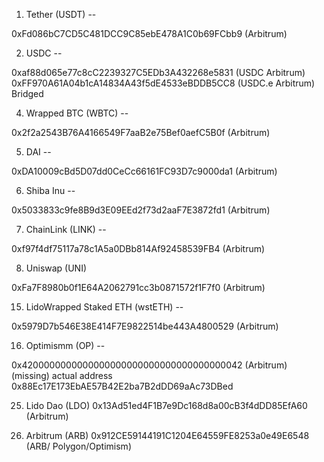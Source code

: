 
1) Tether (USDT) --

0xFd086bC7CD5C481DCC9C85ebE478A1C0b69FCbb9 (Arbitrum)

2) USDC --

0xaf88d065e77c8cC2239327C5EDb3A432268e5831 (USDC Arbitrum)
0xFF970A61A04b1cA14834A43f5dE4533eBDDB5CC8 (USDC.e Arbitrum) Bridged


4) Wrapped BTC (WBTC) --

0x2f2a2543B76A4166549F7aaB2e75Bef0aefC5B0f (Arbitrum)

5) DAI --

0xDA10009cBd5D07dd0CeCc66161FC93D7c9000da1 (Arbitrum)

6) Shiba Inu --

0x5033833c9fe8B9d3E09EEd2f73d2aaF7E3872fd1 (Arbitrum)


7) ChainLink (LINK) --

0xf97f4df75117a78c1A5a0DBb814Af92458539FB4 (Arbitrum)

8) Uniswap (UNI)

0xFa7F8980b0f1E64A2062791cc3b0871572f1F7f0 (Arbitrum)


15) LidoWrapped Staked ETH (wstETH) --

0x5979D7b546E38E414F7E9822514be443A4800529 (Arbitrum)

16) Optimismm (OP) --

0x4200000000000000000000000000000000000042 (Arbitrum)    (missing) actual address 0x88Ec17E173EbAE57B42E2ba7B2dDD69aAc73DBed

25) Lido Dao (LDO)
0x13Ad51ed4F1B7e9Dc168d8a00cB3f4dDD85EfA60 (Arbitrum)


30) Arbitrum (ARB)
0x912CE59144191C1204E64559FE8253a0e49E6548 (ARB/ Polygon/Optimism)
